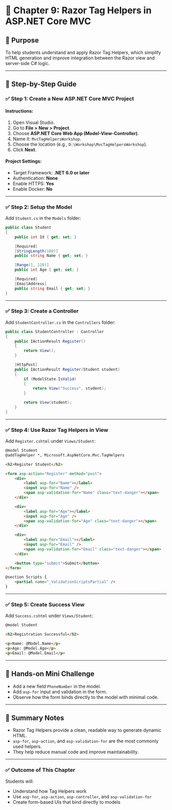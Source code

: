 
# 📘 Chapter 9: Razor Tag Helpers in ASP.NET Core MVC

## 🎯 Purpose
To help students understand and apply Razor Tag Helpers, which simplify HTML generation and improve integration between the Razor view and server-side C# logic.

---

## 📌 Step-by-Step Guide

### ✅ Step 1: Create a New ASP.NET Core MVC Project

#### Instructions:
1. Open Visual Studio.
2. Go to **File > New > Project**.
3. Choose **ASP.NET Core Web App (Model-View-Controller)**.
4. Name it: `MvcTagHelpersWorkshop`.
5. Choose the location (e.g., `D:\Workshop\MvcTagHelpersWorkshop`).
6. Click **Next**.

#### Project Settings:
- Target Framework: **.NET 6.0 or later**
- Authentication: **None**
- Enable HTTPS: **Yes**
- Enable Docker: **No**

---

### ✅ Step 2: Setup the Model

Add `Student.cs` in the `Models` folder:

```csharp
public class Student
{
    public int Id { get; set; }

    [Required]
    [StringLength(100)]
    public string Name { get; set; }

    [Range(1, 120)]
    public int Age { get; set; }

    [Required]
    [EmailAddress]
    public string Email { get; set; }
}
```

---

### ✅ Step 3: Create a Controller

Add `StudentController.cs` in the `Controllers` folder:

```csharp
public class StudentController : Controller
{
    public IActionResult Register()
    {
        return View();
    }

    [HttpPost]
    public IActionResult Register(Student student)
    {
        if (ModelState.IsValid)
        {
            return View("Success", student);
        }

        return View(student);
    }
}
```

---

### ✅ Step 4: Use Razor Tag Helpers in View

Add `Register.cshtml` under `Views/Student`:

```html
@model Student
@addTagHelper *, Microsoft.AspNetCore.Mvc.TagHelpers

<h2>Register Student</h2>

<form asp-action="Register" method="post">
    <div>
        <label asp-for="Name"></label>
        <input asp-for="Name" />
        <span asp-validation-for="Name" class="text-danger"></span>
    </div>

    <div>
        <label asp-for="Age"></label>
        <input asp-for="Age" />
        <span asp-validation-for="Age" class="text-danger"></span>
    </div>

    <div>
        <label asp-for="Email"></label>
        <input asp-for="Email" />
        <span asp-validation-for="Email" class="text-danger"></span>
    </div>

    <button type="submit">Submit</button>
</form>

@section Scripts {
    <partial name="_ValidationScriptsPartial" />
}
```

---

### ✅ Step 5: Create Success View

Add `Success.cshtml` under `Views/Student`:

```html
@model Student

<h2>Registration Successful</h2>

<p>Name: @Model.Name</p>
<p>Age: @Model.Age</p>
<p>Email: @Model.Email</p>
```

---

## 🧪 Hands-on Mini Challenge

- Add a new field `PhoneNumber` in the model.
- Add `asp-for` input and validation in the form.
- Observe how the form binds directly to the model with minimal code.

---

## 📝 Summary Notes

- Razor Tag Helpers provide a clean, readable way to generate dynamic HTML.
- `asp-for`, `asp-action`, and `asp-validation-for` are the most commonly used helpers.
- They help reduce manual code and improve maintainability.

---

### ✅ Outcome of This Chapter
Students will:
- Understand how Tag Helpers work
- Use `asp-for`, `asp-action`, `asp-controller`, and `asp-validation-for`
- Create form-based UIs that bind directly to models
